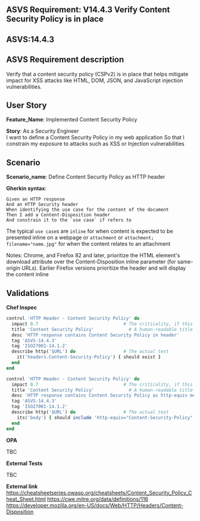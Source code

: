 ## ASVS Requirement: V14.4.3 Verify Content Security Policy is in place
## ASVS:14.4.3

## ASVS Requirement description
Verify that a content security policy (CSPv2) is in place that helps mitigate impact for XSS attacks like HTML, DOM, JSON, and JavaScript injection vulnerabilities.

## User Story
**Feature_Name**: Implemented Content Security Policy

**Story**:
As a Security Engineer\
I want to define a Content Security Policy in my web application
So that I constrain my exposure to attacks such as XSS or Injection vulnerabilities

## Scenario
**Scenario_name**: Define Content Security Policy as HTTP header

**Gherkin syntax**:
```gherkin
Given an HTTP response
And an HTTP Security header
When identifying the use case for the content of the document
Then I add a Content-Disposition header
And constrain it to the `use case` if refers to
```

The typical `use case`s are `inline` for when content is expected to be presented inline on a webpage or `attachment` or `attachment; filename="name.jpg"` for when the content relates to an attachment

Notes: Chrome, and Firefox 82 and later, prioritize the HTML <a> element's download attribute over the Content-Disposition inline parameter (for same-origin URLs). Earlier Firefox versions prioritize the header and will display the content inline

## Validations

**Chef Inspec**

```ruby
control 'HTTP Header - Content Security Policy' do                        # A unique ID for this control
  impact 0.7                                # The criticality, if this control fails.
  title 'Content Security Policy'             # A human-readable title
  desc 'HTTP response contains Content Security Policy in header'
  tag 'ASVS-14.4.3'
  tag 'ISO27001-14.1.2'
  describe http('$URL') do                  # The actual test
    it('headers.Content-Security-Policy') { should exist }
  end
end

control 'HTTP Header - Content Security Policy' do                        # A unique ID for this control
  impact 0.7                                # The criticality, if this control fails.
  title 'Content Security Policy'             # A human-readable title
  desc 'HTTP response contains Content Security Policy as http-equiv meta tag (useful for CDNs)'
  tag 'ASVS-14.4.3'
  tag 'ISO27001-14.1.2'
  describe http('$URL') do                  # The actual test
    its('body') { should include 'http-equiv="Content-Security-Policy"' }
  end
end
```

**OPA**

TBC

**External Tests**

TBC

**External link**
https://cheatsheetseries.owasp.org/cheatsheets/Content_Security_Policy_Cheat_Sheet.html
https://cwe.mitre.org/data/definitions/116
https://developer.mozilla.org/en-US/docs/Web/HTTP/Headers/Content-Disposition
